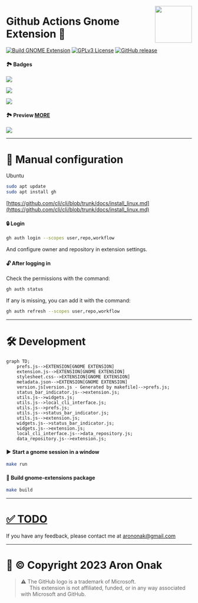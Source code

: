 [<img src="https://github.com/arononak/github-actions-gnome-extension/blob/12c985b40d027f1f455199bb3c134bf209008de5/get-it.png" height="100" align="right">](https://extensions.gnome.org/extension/5973/github-actions/)

# Github Actions Gnome Extension 🧩

[![Build GNOME Extension](https://github.com/arononak/github-actions-gnome-extension/actions/workflows/main.yml/badge.svg)](https://github.com/arononak/github-actions-gnome-extension/actions/workflows/main.yml)
[![GPLv3 License](https://img.shields.io/badge/License-GPL%20v3-yellow.svg)](https://opensource.org/licenses/)
[![GitHub release](https://img.shields.io/github/v/release/arononak/github-actions-gnome-extension)](https://github.com/arononak/github-actions-gnome-extension/releases/latest)

#### 🏞 Badges

![](https://github.com/arononak/github-actions-gnome-extension/blob/main/status_success.png?raw=true)

![](https://github.com/arononak/github-actions-gnome-extension/blob/main/status_in_progress.png?raw=true)

![](https://github.com/arononak/github-actions-gnome-extension/blob/main/status_error.png?raw=true)

#### 🏞 Preview [MORE](SCREENSHOTS.md)

![](https://github.com/arononak/github-actions-gnome-extension/blob/main/preview3.png?raw=true)

---

# 🔨 Manual configuration

Ubuntu
```bash
sudo apt update
sudo apt install gh
```
[https://github.com/cli/cli/blob/trunk/docs/install_linux.md](https://github.com/cli/cli/blob/trunk/docs/install_linux.md)

#### 🔒 Login

```bash
gh auth login --scopes user,repo,workflow
```
And configure owner and repository in extension settings.

#### 🔓 After logging in

Check the permissions with the command:
```bash
gh auth status
```

If any is missing, you can add it with the command:
```bash
gh auth refresh --scopes user,repo,workflow
```

---

# 🛠 Development

```mermaid
graph TD;
    prefs.js-->EXTENSION[GNOME EXTENSION]
    extension.js-->EXTENSION[GNOME EXTENSION]
    stylesheet.css-->EXTENSION[GNOME EXTENSION]
    metadata.json-->EXTENSION[GNOME EXTENSION]
    version.js[version.js - Generated by makefile]-->prefs.js;
    status_bar_indicator.js-->extension.js;
    utils.js-->widgets.js;
    utils.js-->local_cli_interface.js;
    utils.js-->prefs.js;
    utils.js-->status_bar_indicator.js;
    utils.js-->extension.js;
    widgets.js-->status_bar_indicator.js;
    widgets.js-->extension.js;
    local_cli_interface.js-->data_repository.js;
    data_repository.js-->extension.js;
```

#### ▶️ Start a gnome session in a window
```bash
make run
```

#### 🔨 Build gnome-extensions package

```bash
make build
```

---

# [✅️ TODO](TODO.md)

If you have any feedback, please contact me at arononak@gmail.com

---

# 📝 © Copyright 2023 Aron Onak

> :warning: The GitHub logo is a trademark of Microsoft.<br>&nbsp;&nbsp;&nbsp;&nbsp;&nbsp;&nbsp;This extension is not affiliated, funded, or in any way associated with Microsoft and GitHub.
